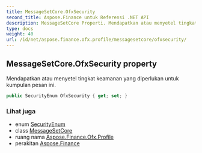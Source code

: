 ```yaml
---
title: MessageSetCore.OfxSecurity
second_title: Aspose.Finance untuk Referensi .NET API
description: MessageSetCore Properti. Mendapatkan atau menyetel tingkat keamanan yang diperlukan untuk kumpulan pesan ini.
type: docs
weight: 40
url: /id/net/aspose.finance.ofx.profile/messagesetcore/ofxsecurity/
---
```

## MessageSetCore.OfxSecurity property

Mendapatkan atau menyetel tingkat keamanan yang diperlukan untuk kumpulan pesan ini.

```csharp
public SecurityEnum OfxSecurity { get; set; }
```

### Lihat juga

* enum [SecurityEnum](../../securityenum/)
* class [MessageSetCore](../)
* ruang nama [Aspose.Finance.Ofx.Profile](../../messagesetcore/)
* perakitan [Aspose.Finance](../../../)


